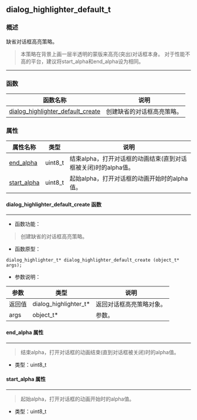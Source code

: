 ## dialog\_highlighter\_default\_t
### 概述
 缺省对话框高亮策略。

>本策略在背景上画一层半透明的蒙版来高亮(突出)对话框本身。
>对于性能不高的平台，建议将start\_alpha和end\_alpha设为相同。



----------------------------------
### 函数
<p id="dialog_highlighter_default_t_methods">

| 函数名称 | 说明 | 
| -------- | ------------ | 
| <a href="#dialog_highlighter_default_t_dialog_highlighter_default_create">dialog\_highlighter\_default\_create</a> | 创建缺省的对话框高亮策略。 |
### 属性
<p id="dialog_highlighter_default_t_properties">

| 属性名称 | 类型 | 说明 | 
| -------- | ----- | ------------ | 
| <a href="#dialog_highlighter_default_t_end_alpha">end\_alpha</a> | uint8\_t | 结束alpha，打开对话框的动画结束(直到对话框被关闭)时的alpha值。 |
| <a href="#dialog_highlighter_default_t_start_alpha">start\_alpha</a> | uint8\_t | 起始alpha，打开对话框的动画开始时的alpha值。 |
#### dialog\_highlighter\_default\_create 函数
-----------------------

* 函数功能：

> <p id="dialog_highlighter_default_t_dialog_highlighter_default_create"> 创建缺省的对话框高亮策略。




* 函数原型：

```
dialog_highlighter_t* dialog_highlighter_default_create (object_t* args);
```

* 参数说明：

| 参数 | 类型 | 说明 |
| -------- | ----- | --------- |
| 返回值 | dialog\_highlighter\_t* | 返回对话框高亮策略对象。 |
| args | object\_t* | 参数。 |
#### end\_alpha 属性
-----------------------
> <p id="dialog_highlighter_default_t_end_alpha"> 结束alpha，打开对话框的动画结束(直到对话框被关闭)时的alpha值。



* 类型：uint8\_t

#### start\_alpha 属性
-----------------------
> <p id="dialog_highlighter_default_t_start_alpha"> 起始alpha，打开对话框的动画开始时的alpha值。



* 类型：uint8\_t

